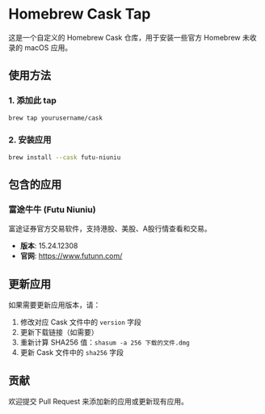# Homebrew Cask Tap

这是一个自定义的 Homebrew Cask 仓库，用于安装一些官方 Homebrew 未收录的 macOS 应用。

## 使用方法

### 1. 添加此 tap

```bash
brew tap yourusername/cask
```

### 2. 安装应用

```bash
brew install --cask futu-niuniu
```

## 包含的应用

### 富途牛牛 (Futu Niuniu)

富途证券官方交易软件，支持港股、美股、A股行情查看和交易。

- **版本**: 15.24.12308
- **官网**: https://www.futunn.com/

## 更新应用

如果需要更新应用版本，请：

1. 修改对应 Cask 文件中的 `version` 字段
2. 更新下载链接（如需要）
3. 重新计算 SHA256 值：`shasum -a 256 下载的文件.dmg`
4. 更新 Cask 文件中的 `sha256` 字段

## 贡献

欢迎提交 Pull Request 来添加新的应用或更新现有应用。

